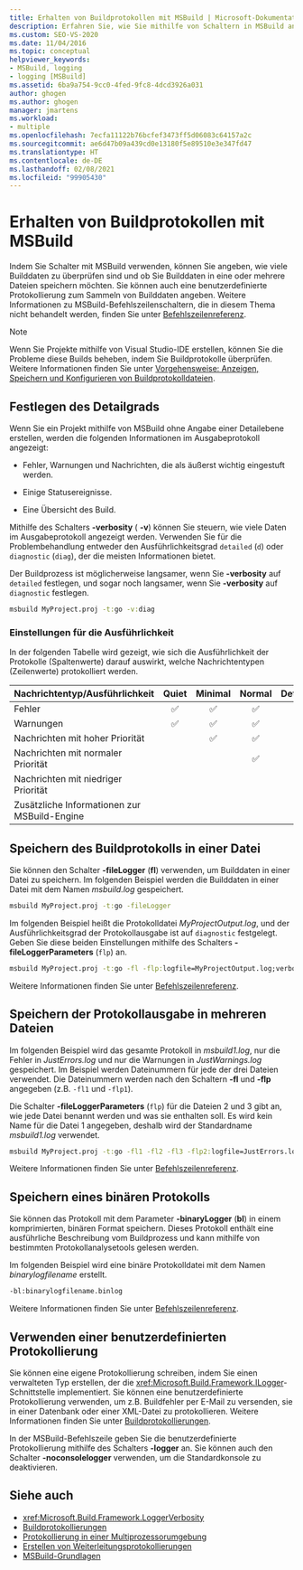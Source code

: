 ```yaml
---
title: Erhalten von Buildprotokollen mit MSBuild | Microsoft-Dokumentation
description: Erfahren Sie, wie Sie mithilfe von Schaltern in MSBuild angeben können, wie viele Builddaten zu überprüfen sind und ob Sie Builddaten in einer oder mehreren Dateien speichern möchten.
ms.custom: SEO-VS-2020
ms.date: 11/04/2016
ms.topic: conceptual
helpviewer_keywords:
- MSBuild, logging
- logging [MSBuild]
ms.assetid: 6ba9a754-9cc0-4fed-9fc8-4dcd3926a031
author: ghogen
ms.author: ghogen
manager: jmartens
ms.workload:
- multiple
ms.openlocfilehash: 7ecfa11122b76bcfef3473ff5d06083c64157a2c
ms.sourcegitcommit: ae6d47b09a439cd0e13180f5e89510e3e347fd47
ms.translationtype: HT
ms.contentlocale: de-DE
ms.lasthandoff: 02/08/2021
ms.locfileid: "99905430"
---
```

# <a name="obtain-build-logs-with-msbuild"></a>Erhalten von Buildprotokollen mit MSBuild

Indem Sie Schalter mit MSBuild verwenden, können Sie angeben, wie viele Builddaten zu überprüfen sind und ob Sie Builddaten in eine oder mehrere Dateien speichern möchten. Sie können auch eine benutzerdefinierte Protokollierung zum Sammeln von Builddaten angeben. Weitere Informationen zu MSBuild-Befehlszeilenschaltern, die in diesem Thema nicht behandelt werden, finden Sie unter [Befehlszeilenreferenz](../msbuild/msbuild-command-line-reference.md).

> [!NOTE]
> Wenn Sie Projekte mithilfe von Visual Studio-IDE erstellen, können Sie die Probleme diese Builds beheben, indem Sie Buildprotokolle überprüfen. Weitere Informationen finden Sie unter [Vorgehensweise: Anzeigen, Speichern und Konfigurieren von Buildprotokolldateien](../ide/how-to-view-save-and-configure-build-log-files.md).

## <a name="set-the-level-of-detail"></a>Festlegen des Detailgrads

 Wenn Sie ein Projekt mithilfe von MSBuild ohne Angabe einer Detailebene erstellen, werden die folgenden Informationen im Ausgabeprotokoll angezeigt:

- Fehler, Warnungen und Nachrichten, die als äußerst wichtig eingestuft werden.

- Einige Statusereignisse.

- Eine Übersicht des Build.

Mithilfe des Schalters **-verbosity** ( **-v**) können Sie steuern, wie viele Daten im Ausgabeprotokoll angezeigt werden. Verwenden Sie für die Problembehandlung entweder den Ausführlichkeitsgrad `detailed` (`d`) oder `diagnostic` (`diag`), der die meisten Informationen bietet.

Der Buildprozess ist möglicherweise langsamer, wenn Sie **-verbosity** auf `detailed` festlegen, und sogar noch langsamer, wenn Sie **-verbosity** auf `diagnostic` festlegen.

```cmd
msbuild MyProject.proj -t:go -v:diag
```

### <a name="verbosity-settings"></a>Einstellungen für die Ausführlichkeit

In der folgenden Tabelle wird gezeigt, wie sich die Ausführlichkeit der Protokolle (Spaltenwerte) darauf auswirkt, welche Nachrichtentypen (Zeilenwerte) protokolliert werden.

| Nachrichtentyp/Ausführlichkeit              | Quiet | Minimal | Normal | Detailliert | Diagnose |
|---------------------------------------|:-----:|:-------:|:------:|:--------:|:----------:|
| Fehler                                |   ✅   |    ✅    |    ✅   |     ✅    |      ✅     |
| Warnungen                              |   ✅   |    ✅    |    ✅   |     ✅    |      ✅     |
| Nachrichten mit hoher Priorität              |       |    ✅    |    ✅   |     ✅    |      ✅     |
| Nachrichten mit normaler Priorität           |       |         |    ✅   |     ✅    |      ✅     |
| Nachrichten mit niedriger Priorität              |       |         |        |     ✅    |      ✅     |
| Zusätzliche Informationen zur MSBuild-Engine |       |         |        |          |      ✅     |

## <a name="save-the-build-log-to-a-file"></a>Speichern des Buildprotokolls in einer Datei

Sie können den Schalter **-fileLogger** (**fl**) verwenden, um Builddaten in einer Datei zu speichern. Im folgenden Beispiel werden die Builddaten in einer Datei mit dem Namen *msbuild.log* gespeichert.

```cmd
msbuild MyProject.proj -t:go -fileLogger
```

 Im folgenden Beispiel heißt die Protokolldatei *MyProjectOutput.log*, und der Ausführlichkeitsgrad der Protokollausgabe ist auf `diagnostic` festgelegt. Geben Sie diese beiden Einstellungen mithilfe des Schalters **-fileLoggerParameters** (`flp`) an.

```cmd
msbuild MyProject.proj -t:go -fl -flp:logfile=MyProjectOutput.log;verbosity=diagnostic
```

 Weitere Informationen finden Sie unter [Befehlszeilenreferenz](../msbuild/msbuild-command-line-reference.md).

## <a name="save-the-log-output-to-multiple-files"></a>Speichern der Protokollausgabe in mehreren Dateien

 Im folgenden Beispiel wird das gesamte Protokoll in *msbuild1.log*, nur die Fehler in *JustErrors.log* und nur die Warnungen in *JustWarnings.log* gespeichert. Im Beispiel werden Dateinummern für jede der drei Dateien verwendet. Die Dateinummern werden nach den Schaltern **-fl** und **-flp** angegeben (z.B. `-fl1` und `-flp1`).

 Die Schalter **-fileLoggerParameters** (`flp`) für die Dateien 2 und 3 gibt an, wie jede Datei benannt werden und was sie enthalten soll. Es wird kein Name für die Datei 1 angegeben, deshalb wird der Standardname *msbuild1.log* verwendet.

```cmd
msbuild MyProject.proj -t:go -fl1 -fl2 -fl3 -flp2:logfile=JustErrors.log;errorsonly -flp3:logfile=JustWarnings.log;warningsonly
```

 Weitere Informationen finden Sie unter [Befehlszeilenreferenz](../msbuild/msbuild-command-line-reference.md).

## <a name="save-a-binary-log"></a>Speichern eines binären Protokolls

Sie können das Protokoll mit dem Parameter **-binaryLogger** (**bl**) in einem komprimierten, binären Format speichern. Dieses Protokoll enthält eine ausführliche Beschreibung vom Buildprozess und kann mithilfe von bestimmten Protokollanalysetools gelesen werden.

Im folgenden Beispiel wird eine binäre Protokolldatei mit dem Namen *binarylogfilename* erstellt.

```cmd
-bl:binarylogfilename.binlog
```

Weitere Informationen finden Sie unter [Befehlszeilenreferenz](../msbuild/msbuild-command-line-reference.md).

## <a name="use-a-custom-logger"></a>Verwenden einer benutzerdefinierten Protokollierung

 Sie können eine eigene Protokollierung schreiben, indem Sie einen verwalteten Typ erstellen, der die <xref:Microsoft.Build.Framework.ILogger>-Schnittstelle implementiert. Sie können eine benutzerdefinierte Protokollierung verwenden, um z.B. Buildfehler per E-Mail zu versenden, sie in einer Datenbank oder einer XML-Datei zu protokollieren. Weitere Informationen finden Sie unter [Buildprotokollierungen](../msbuild/build-loggers.md).

 In der MSBuild-Befehlszeile geben Sie die benutzerdefinierte Protokollierung mithilfe des Schalters **-logger** an. Sie können auch den Schalter **-noconsolelogger** verwenden, um die Standardkonsole zu deaktivieren.

## <a name="see-also"></a>Siehe auch

- <xref:Microsoft.Build.Framework.LoggerVerbosity>
- [Buildprotokollierungen](../msbuild/build-loggers.md)
- [Protokollierung in einer Multiprozessorumgebung](../msbuild/logging-in-a-multi-processor-environment.md)
- [Erstellen von Weiterleitungsprotokollierungen](../msbuild/creating-forwarding-loggers.md)
- [MSBuild-Grundlagen](../msbuild/msbuild-concepts.md)
